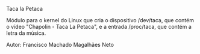 Taca la Petaca

Módulo para o kernel do Linux que cria o dispositivo /dev/taca,
que contém o vídeo "Chapolin - Taca La Petaca", e a entrada /proc/taca,
que contém a letra da música.

Autor:	Francisco Machado Magalhães Neto
